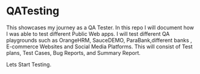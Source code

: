 # QATesting
This showcases my journey as a QA Tester. 
In this repo I will document how I was able to test different Public Web apps. I will test different QA playgrounds such as OrangeHRM, SauceDEMO, ParaBank,different banks , E-commerce Websites and Social Media Platforms.
This will consist of Test plans, Test Cases, Bug Reports, and Summary Report.

Lets Start Testing.
